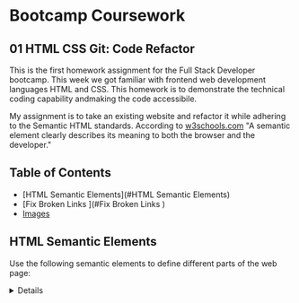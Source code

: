 # Bootcamp Coursework

## 01 HTML CSS Git: Code Refactor

This is the first homework assignment for the Full Stack Developer bootcamp. This week we got familiar with frontend web development languages HTML and CSS. This homework is to demonstrate the technical coding capability andmaking the code accessibile.

My assignment is to take an existing website and refactor it while adhering to the Semantic HTML standards. According to [w3schools.com](https://www.w3schools.com/) "A semantic element clearly describes its meaning to both the browser and the developer."

## Table of Contents

* [HTML Semantic Elements](#HTML Semantic Elements)
* [Fix Broken Links ](#Fix Broken Links )
* [Images](#Images)


## HTML Semantic Elements

Use the following semantic elements to define different parts of the web page:

<article>
<aside>
<details>
<figcaption>
<figure>
<footer>
<header>
<main>
<mark>
<nav>
<section>
<summary>
<time>



## Fix Broken Links 

Provide instructions and examples for use. Include screenshots as needed. 


## Images

Images used on the webpage are to be resizerd in order to improve performance. Master iamges are available as backup in case they are to be reused. When it comes to image size, bigger isn't always better, as uploading multiple large images can affect site performance. Since the site contains multiple images, They have been optimized for faster performance.
